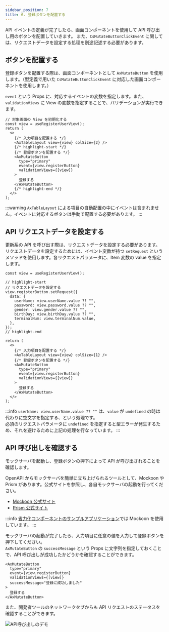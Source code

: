 ```yaml
---
sidebar_position: 7
title: 6. 登録ボタンを配置する
---
```


API イベントの定義が完了したら、画面コンポーネントを使用して API 呼び出し用のボタンを配置していきます。
また、`CsMutateButtonClickEvent` に関しては、リクエストデータを設定する処理を別途記述する必要があります。

## ボタンを配置する

登録ボタンを配置する際は、画面コンポーネントとして `AxMutateButton` を使用します。（型定義で用いた `CsMutateButtonClickEvent` に対応した画面コンポーネントを使用します。）

`event` という Props に、対応するイベントの変数を指定します。また、`validationViews` に View の変数を指定することで、バリデーションが実行できます。

```tsx title="登録ボタンを配置する"
// 対象画面の View を初期化する
const view = useRegisterUserView();
return (
  <>
    {/* 入力項目を配置する */}
    <AxTableLayout view={view} colSize={2} />
    {/* highlight-start */}
    {/* 登録ボタンを配置する */}
    <AxMutateButton
      type="primary"
      event={view.registerButton}
      validationViews={[view]}
    >
      登録する
    </AxMutateButton>
    {/* highlight-end */}
  </>
);
```

:::warning
`AxTableLayout` による項目の自動配置の中にイベントは含まれません。イベントに対応するボタンは手動で配置する必要があります。
:::

## API リクエストデータを設定する

更新系の API を呼び出す際は、リクエストデータを設定する必要があります。  
リクエストデータを設定するためには、イベント変数が持つ `setRequest` というメソッドを使用します。各リクエストパラメータに、Item 変数の value を指定します。

```tsx title="イベント変数にリクエストデータを設定する"
const view = useRegisterUserView();

// highlight-start
// リクエストデータを設定する
view.registerButton.setRequest({
  data: {
    userName: view.userName.value ?? "",
    password: view.password.value ?? "",
    gender: view.gender.value ?? "",
    birthDay: view.birthDay.value ?? "",
    terminalNum: view.terminalNum.value,
  },
});
// highlight-end

return (
  <>
    {/* 入力項目を配置する */}
    <AxTableLayout view={view} colSize={1} />
    {/* 登録ボタンを配置する */}
    <AxMutateButton
      type="primary"
      event={view.registerButton}
      validationViews={[view]}
    >
      登録する
    </AxMutateButton>
  </>
);
```

:::info
`userName: view.userName.value ?? ""` は、`value` が `undefined` の時は代わりに空文字を指定する、という処理です。  
必須のリクエストパラメータに `undefined` を指定すると型エラーが発生するため、それを避けるために上記の処理を行なっています。
:::

## API 呼び出しを確認する

モックサーバを起動し、登録ボタンの押下によって API が呼び出されることを確認します。

OpenAPI からモックサーバを簡単に立ち上げられるツールとして、Mockoon や Prism があります。公式サイトを参照し、各自モックサーバの起動を行ってください。

- [Mockoon 公式サイト](https://mockoon.com/)
- [Prism 公式サイト](https://stoplight.io/open-source/prism/)

:::info
[省力化コンポーネントのサンプルアプリケーション](https://github.com/Fintan-contents/dev-react-cs-example/tree/develop)では Mockoon を使用しています。
:::

モックサーバの起動が完了したら、入力項目に任意の値を入力して登録ボタンを押下してください。  
`AxMutateButton` の `successMessage` という Props に文字列を指定しておくことで、API 呼び出しが成功したかどうかを確認することができます。

```tsx
<AxMutateButton
  type="primary"
  event={view.registerButton}
  validationViews={[view]}
  successMessage="登録に成功しました"
>
  登録する
</AxMutateButton>
```

また、開発者ツールのネットワークタブからも API リクエストのステータスを確認することができます。

![API呼び出しのデモ](/img/api_call.gif)
